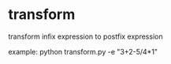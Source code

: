 transform
=========

transform infix expression to postfix expression

example:
python transform.py -e "3+2-5/4*1"
